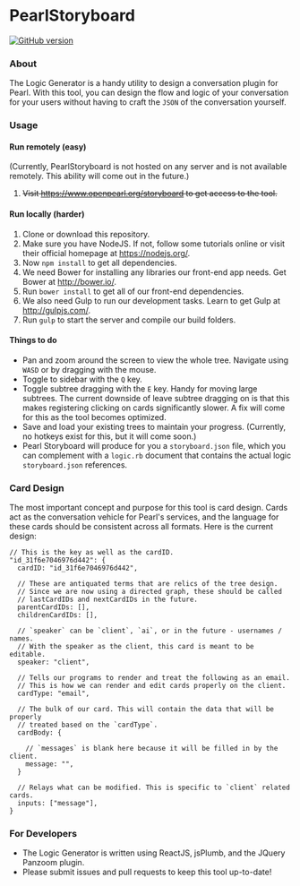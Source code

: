 # PearlStoryboard
[![GitHub version](https://badge.fury.io/gh/openpearl%2FPearlStoryboard.svg)](http://badge.fury.io/gh/openpearl%2FPearlStoryboard)

### About

The Logic Generator is a handy utility to design a conversation plugin for Pearl. With this tool, you can design the flow and logic of your conversation for your users without having to craft the `JSON` of the conversation yourself.

### Usage

#### Run remotely (easy)
(Currently, PearlStoryboard is not hosted on any server and is not available remotely. This ability will come out in the future.)

1. ~~Visit https://www.openpearl.org/storyboard to get access to the tool.~~

#### Run locally (harder)

1. Clone or download this repository.
1. Make sure you have NodeJS. If not, follow some tutorials online or visit their official homepage at https://nodejs.org/.
1. Now `npm install` to get all dependencies.
1. We need Bower for installing any libraries our front-end app needs. Get Bower at http://bower.io/.
1. Run `bower install` to get all of our front-end dependencies.
1. We also need Gulp to run our development tasks. Learn to get Gulp at http://gulpjs.com/.
1. Run `gulp` to start the server and compile our build folders.

#### Things to do
* Pan and zoom around the screen to view the whole tree. Navigate using `WASD` or by dragging with the mouse.
* Toggle to sidebar with the `Q` key.
* Toggle subtree dragging with the `E` key. Handy for moving large subtrees. The current downside of leave subtree dragging on is that this makes registering clicking on cards significantly slower. A fix will come for this as the tool becomes optimized.
* Save and load your existing trees to maintain your progress. (Currently, no hotkeys exist for this, but it will come soon.)
* Pearl Storyboard will produce for you a `storyboard.json` file, which you can complement with a `logic.rb` document that contains the actual logic `storyboard.json` references.

### Card Design

The most important concept and purpose for this tool is card design. Cards act as the conversation vehicle for Pearl's services, and the language for these cards should be consistent across all formats. Here is the current design:

```
// This is the key as well as the cardID.
"id_31f6e7046976d442": {
  cardID: "id_31f6e7046976d442",

  // These are antiquated terms that are relics of the tree design.
  // Since we are now using a directed graph, these should be called
  // lastCardIDs and nextCardIDs in the future.
  parentCardIDs: [],
  childrenCardIDs: [],

  // `speaker` can be `client`, `ai`, or in the future - usernames / names.
  // With the speaker as the client, this card is meant to be editable.
  speaker: "client",

  // Tells our programs to render and treat the following as an email.
  // This is how we can render and edit cards properly on the client.
  cardType: "email",

  // The bulk of our card. This will contain the data that will be properly
  // treated based on the `cardType`.
  cardBody: {

    // `messages` is blank here because it will be filled in by the client.
    message: "",
  }

  // Relays what can be modified. This is specific to `client` related cards.
  inputs: ["message"],
}

``` 

### For Developers

* The Logic Generator is written using ReactJS, jsPlumb, and the JQuery Panzoom plugin.
* Please submit issues and pull requests to keep this tool up-to-date!
